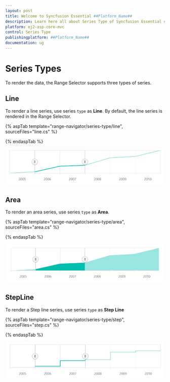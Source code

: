 ```yaml
---
layout: post
title: Welcome to Syncfusion Essential ##Platform_Name##
description: Learn here all about Series Type of Syncfusion Essential ##Platform_Name## widgets based on HTML5 and jQuery.
platform: ej2-asp-core-mvc
control: Series Type
publishingplatform: ##Platform_Name##
documentation: ug
---
```



# Series Types

To render the data, the Range Selector supports three types of series.

<!-- markdownlint-disable MD036 -->

## Line

<!-- markdownlint-disable MD036 -->

To render a line series, use series `type` as **Line**. By default, the line series is rendered in the Range Selector.

{% aspTab template="range-navigator/series-type/line", sourceFiles="line.cs" %}

{% endaspTab %}

![Line Chart](images/series-type/line.png)

## Area

To render an area series, use series `type` as **Area**.

{% aspTab template="range-navigator/series-type/area", sourceFiles="area.cs" %}

{% endaspTab %}

![Area Chart](images/series-type/area.png)

## StepLine

To render a Step line series, use series `type` as **Step Line**

{% aspTab template="range-navigator/series-type/step", sourceFiles="step.cs" %}

{% endaspTab %}

![Step Line Chart](images/series-type/stepline.png)